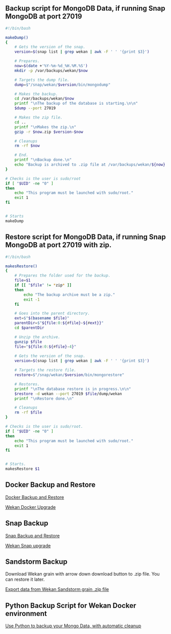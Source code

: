## Backup script for MongoDB Data, if running Snap MongoDB at port 27019

```sh
#!/bin/bash

makeDump()
{
    # Gets the version of the snap.
    version=$(snap list | grep wekan | awk -F ' ' '{print $3}')

    # Prepares.
    now=$(date +'%Y-%m-%d_%H.%M.%S')
    mkdir -p /var/backups/wekan/$now

    # Targets the dump file.
    dump=$"/snap/wekan/$version/bin/mongodump"

    # Makes the backup.
    cd /var/backups/wekan/$now
    printf "\nThe backup of the database is starting.\n\n"
    $dump --port 27019

    # Makes the zip file.
    cd ..
    printf "\nMakes the zip.\n"
    gzip -r $now.zip $version-$now

    # Cleanups
    rm -rf $now

    # End.
    printf "\nBackup done.\n"
    echo "Backup is archived to .zip file at /var/backups/wekan/${now}.zip"
}

# Checks is the user is sudo/root
if [ "$UID" -ne "0" ]
then
    echo "This program must be launched with sudo/root."
    exit 1
fi


# Starts
makeDump

```

## Restore script for MongoDB Data, if running Snap MongoDB at port 27019 with zip.

```sh
#!/bin/bash

makesRestore()
{
    # Prepares the folder used for the backup.
    file=$1
    if [[ "$file" != *zip* ]]
    then
        echo "The backup archive must be a zip."
        exit -1
    fi

    # Goes into the parent directory.
    ext=$"$(basename $file)"
    parentDir=$"${file:0:${#file}-${#ext}}"
    cd $parentDir

    # Unzip the archive.
    gunzip $file
    file="${file:0:${#file}-4}"
    
    # Gets the version of the snap.
    version=$(snap list | grep wekan | awk -F ' ' '{print $3}')

    # Targets the restore file.
    restore=$"/snap/wekan/$version/bin/mongorestore"

    # Restores.
    printf "\nThe database restore is in progress.\n\n"
    $restore -d wekan --port 27019 $file/dump/wekan
    printf "\nRestore done.\n"

    # Cleanups
    rm -rf $file
}

# Checks is the user is sudo/root.
if [ "$UID" -ne "0" ]
then
    echo "This program must be launched with sudo/root."
    exit 1
fi


# Starts.
makesRestore $1
```

## Docker Backup and Restore

[Docker Backup and Restore](https://github.com/wekan/wekan/wiki/Export-Docker-Mongo-Data)

[Wekan Docker Upgrade](https://github.com/wekan/wekan-mongodb#backup-before-upgrading)

## Snap Backup

[Snap Backup and Restore](https://github.com/wekan/wekan-snap/wiki/Backup-and-restore)

[Wekan Snap upgrade](https://github.com/wekan/wekan-snap/wiki/Install#5-install-all-snap-updates-automatically-between-0200am-and-0400am)

## Sandstorm Backup

Download Wekan grain with arrow down download button to .zip file. You can restore it later.

[Export data from Wekan Sandstorm grain .zip file](https://github.com/wekan/wekan/wiki/Export-from-Wekan-Sandstorm-grain-.zip-file)

## Python Backup Script for Wekan Docker environment

[Use Python to backup your Mongo Data, with automatic cleanup](https://github.com/wekan/wekan/wiki/Python-Backup-Script-for-Wekan-Docker-environment)